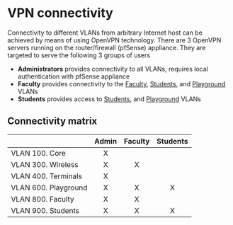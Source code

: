 # VPN connectivity

Connectivity to different VLANs from arbitrary Internet host can be achieved by means of using OpenVPN technology. There are 3 OpenVPN servers running on the router/firewall (pfSense) appliance. They are targeted to serve the following 3 groups of users

- **Administrators** provides connectivity to all VLANs, requires local authentication with pfSense appliance
- **Faculty** provides connectivity to the [Faculty](/networks/VLAN.md#vlan-800-faculty), [Students](/networks/VLAN.md#vlan-900-students), and  [Playground](/networks/VLAN.md#vlan-600-playground) VLANs
- **Students** provides access to [Students](/networks/VLAN.md#vlan-900-students), and [Playground](/networks/VLAN.md#vlan-600-playground) VLANs

## Connectivity matrix

|                      | Admin | Faculty | Students |
|----------------------|:-----:|:-------:|:--------:|
| VLAN 100. Core       | X     |         |          |
| VLAN 300. Wireless   | X     | X       |          |
| VLAN 400. Terminals  | X     |         |          |
| VLAN 600. Playground | X     | X       | X        |
| VLAN 800. Faculty    | X     | X       |          |
| VLAN 900. Students   | X     | X       | X        |